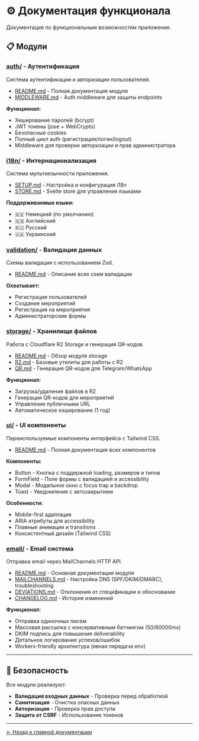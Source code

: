 # ⚙️ Документация функционала

Документация по функциональным возможностям приложения.

## 📋 Модули

### [auth/](./auth/) - Аутентификация

Система аутентификации и авторизации пользователей.

- [README.md](./auth/README.md) - Полная документация модуля
- [MIDDLEWARE.md](./auth/MIDDLEWARE.md) - Auth middleware для защиты endpoints

**Функционал:**

- Хеширование паролей (bcrypt)
- JWT токены (jose + WebCrypto)
- Безопасные cookies
- Полный цикл auth (регистрация/логин/logout)
- Middleware для проверки авторизации и прав администратора

### [i18n/](./i18n/) - Интернационализация

Система мультиязычности приложения.

- [SETUP.md](./i18n/SETUP.md) - Настройка и конфигурация i18n
- [STORE.md](./i18n/STORE.md) - Svelte store для управления языками

**Поддерживаемые языки:**

- 🇩🇪 Немецкий (по умолчанию)
- 🇬🇧 Английский
- 🇷🇺 Русский
- 🇺🇦 Украинский

### [validation/](./validation/) - Валидация данных

Схемы валидации с использованием Zod.

- [README.md](./validation/README.md) - Описание всех схем валидации

**Охватывает:**

- Регистрация пользователей
- Создание мероприятий
- Регистрация на мероприятия
- Администраторские формы

### [storage/](./storage/) - Хранилище файлов

Работа с Cloudflare R2 Storage и генерация QR-кодов.

- [README.md](./storage/README.md) - Обзор модуля storage
- [R2.md](./storage/R2.md) - Базовые утилиты для работы с R2
- [QR.md](./storage/QR.md) - Генерация QR-кодов для Telegram/WhatsApp

**Функционал:**

- Загрузка/удаление файлов в R2
- Генерация QR-кодов для мероприятий
- Управление публичными URL
- Автоматическое кэширование (1 год)

### [ui/](./ui/) - UI компоненты

Переиспользуемые компоненты интерфейса с Tailwind CSS.

- [README.md](./ui/README.md) - Полная документация всех компонентов

**Компоненты:**

- Button - Кнопка с поддержкой loading, размеров и типов
- FormField - Поле формы с валидацией и accessibility
- Modal - Модальное окно с focus trap и backdrop
- Toast - Уведомления с автозакрытием

**Особенности:**

- Mobile-first адаптация
- ARIA атрибуты для accessibility
- Плавные анимации и transitions
- Консистентный дизайн (Tailwind CSS)

### [email/](./email/) - Email система

Отправка email через MailChannels HTTP API.

- [README.md](./email/README.md) - Основная документация модуля
- [MAILCHANNELS.md](./email/MAILCHANNELS.md) - Настройка DNS (SPF/DKIM/DMARC), troubleshooting
- [DEVIATIONS.md](./email/DEVIATIONS.md) - Отклонения от спецификации и обоснование
- [CHANGELOG.md](./email/CHANGELOG.md) - История изменений

**Функционал:**

- Отправка одиночных писем
- Массовая рассылка с консервативным батчингом (50/60000ms)
- DKIM подпись для повышения deliverability
- Детальное логирование успехов/ошибок
- Workers-friendly архитектура (явная передача env)

---

## 🔐 Безопасность

Все модули реализуют:

- **Валидация входных данных** - Проверка перед обработкой
- **Санитизация** - Очистка опасных данных
- **Авторизация** - Проверка прав доступа
- **Защита от CSRF** - Использование токенов

---

[← Назад к главной документации](../README.md)
